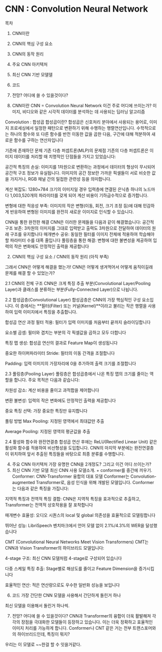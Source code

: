 # CNN : Convolution Neural Network

목차
1. CNN이란
2. CNN의 핵심 구성 요소
3. CNN의 동작 원리
4. 주요 CNN 아키텍처
5. 최신 CNN 기반 모델델
6. 코드
7. 전망? 어디에 쓸 수 있을것이다?



1. CNN이란
CNN = Convolution Neural Network
이건 주로 어디에 쓰이는가? 이미지, 비디오와 같은 시각적 데이터를 분석하는 데 사용되는 딥러닝 알고리즘

Convolution : 합성곱
합성곱이란?
합성곱은 신호처리 분야에서 사용되는 용어로, 이미지 프로세싱에서 일정한 패턴으로 변환하기 위해 수행하는 행렬연산입니다. 
수학적으로는 하나의 함수와 또 다른 함수를 반전 이동한 값을 곱한 다음, 구간에 대해 적분하여 새로운 함수를 구하는 연산자입니다

기존에 존재하던 문제
기존 다층 퍼셉트론(MLP)의 문제점
기존의 다층 퍼셉트론은 이미지 데이터를 처리할 때 치명적인 단점들을 가지고 있었습니다:

공간적 특징의 손실: 이미지를 1차원으로 변환하는 과정에서 데이터의 형상이 무시되어 공간적 구조 정보가 유실됩니다. 
이미지의 공간 정보란 가까운 픽셀들이 서로 비슷한 값을 가지거나, RGB 채널 간의 밀접한 관련성 등을 의미합니다.

계산 복잡도: 1280×784 크기의 이미지일 경우 입력층에 연결된 은닉층 하나의 노드마다 1,003,520개의 파라미터를 갖게 되어 계산 비용이 기하급수적으로 증가합니다.

변형에 대한 적응성 부족: 이미지의 작은 변형(이동, 회전, 크기 조정 등)에 대해 민감하게 반응하여 변형된 이미지를 완전히 새로운 이미지로 인식할 수 있습니다.

CNN을 통한 완전한 해결
CNN은 이러한 문제들을 다음과 같이 해결했습니다:
공간적 구조 보존: 3차원의 이미지를 그대로 입력받고 출력도 3차원으로 전달하여 데이터의 원래 구조를 유지합니다
매개변수 공유: 동일한 필터를 이미지 전체에 적용하여 학습해야 할 파라미터 수를 대폭 줄입니다
풀링층을 통한 해결: 변형에 대한 불변성을 제공하여 입력의 작은 변화에도 안정적인 출력을 제공합니다

2. CNN의 핵심 구성 요소 / CNN의 동작 원리 (아직 부족)

그래서 CNN은 어떻게 해결을 했는가!
CNN은 어떻게 생겨먹어서 어떻게 움직이길래 문제를 해결 할 수 있었는가?

2.1 CNN의 전체 구조
CNN은 크게 특징 추출 부분(Convolutional Layer/Pooling Layer)과 클래스를 분류하는 부분(Fully-Connected Layer)으로 나뉩니다.

2.2 합성곱층(Convolutional Layer)
합성곱층은 CNN의 가장 핵심적인 구성 요소입니다. 이 층에서는 **필터(Filter) 또는 커널(Kernel)**이라고 불리는 작은 행렬을 사용하여 입력 이미지에서 특징을 추출합니다.

합성곱 연산 과정
필터 적용: 필터가 입력 이미지를 처음부터 끝까지 슬라이딩합니다

요소별 곱셈: 필터와 겹치는 부분의 각 픽셀값을 곱하고 모두 더합니다

특징 맵 생성: 합성곱 연산의 결과로 Feature Map이 생성됩니다

중요한 하이퍼파라미터
Stride: 필터의 이동 간격을 조절합니다

Padding: 입력 이미지의 가장자리에 0을 추가하여 출력 크기를 조절합니다

2.3 풀링층(Pooling Layer)
풀링층은 합성곱층에서 나온 특징 맵의 크기를 줄이는 역할을 합니다. 주요 목적은 다음과 같습니다:

차원성 감소: 계산 비용을 줄이고 과적합을 제어합니다

변환 불변성: 입력의 작은 변화에도 안정적인 출력을 제공합니다

중요 특징 선택: 가장 중요한 특징만 유지합니다

풀링 방법
Max Pooling: 지정된 영역에서 최대값만 추출

Average Pooling: 지정된 영역의 평균값을 추출

2.4 활성화 함수와 완전연결층
합성곱 연산 후에는 ReLU(Rectified Linear Unit) 같은 활성화 함수를 적용하여 비선형성을 도입합니다. CNN의 마지막 부분에는 완전연결층이 위치하여 앞서 추출된 특징들을 바탕으로 최종 분류를 수행합니다.


4. 주요 CNN 아키텍처
가장 유명한 CNN을 2개정도? 그리고 이건 어디 쓰이는가?
5. 최신 CNN 기반 모델
최신 CNN 사용 모델소개. + conformer를 중간에 끼우기.
Conformer: CNN-Transformer 융합의 대표 모델
Conformer는 Convolution-augmented Transformer로, 음성 인식을 위해 개발된 모델입니다. Conformer는 다음과 같은 특징을 가집니다:

지역적 특징과 전역적 특징 결합: CNN은 지역적 특징을 효과적으로 추출하고, Transformer는 전역적 상호작용을 잘 포착합니다

매개변수 효율성: 오디오 시퀀스의 local 및 global 의존성을 효율적으로 모델링합니다

뛰어난 성능: LibriSpeech 벤치마크에서 언어 모델 없이 2.1%/4.3%의 WER을 달성했습니다

CMT (Convolutional Neural Networks Meet Vision Transformers)
CMT는 CNN과 Vision Transformer의 하이브리드 모델입니다:

4-stage 구조: 최신 CNN 모델처럼 4-stage로 구성되어 있습니다

다중 스케일 특징 추출: Stage별로 해상도를 줄이고 Feature Dimension을 증가시킵니다

효율적인 연산: 적은 연산량으로도 우수한 일반화 성능을 보입니다

6. 코드
가장 간단한 CNN 모델을 사용해서 간단하게 돌린거 하나

최신 모델을 이용해서 돌린거 하나씩.

7. 전망? 어디에 쓸 수 있을것이다?
CNN과 Transformer의 융합이 더욱 활발해져 각각의 장점을 극대화한 모델들이 등장하고 있습니다. 이는 더욱 정확하고 효율적인 이미지 처리를 가능하게 합니다.
Conformer나 CNT 같은 거는 전부 트랜스포머와의 하이브리드인데, 특징이 뭐지?

우리는 이 모델로 ~~한걸 할 수 잇을거같다.